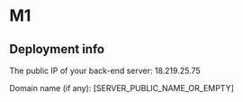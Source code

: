# M1

## Deployment info

The public IP of your back-end server: 18.219.25.75

Domain name (if any): [SERVER_PUBLIC_NAME_OR_EMPTY]
